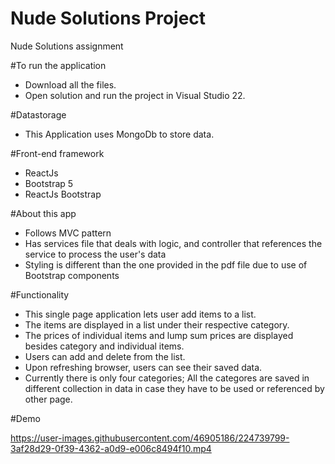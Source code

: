 # Nude Solutions Project

Nude Solutions assignment

#To run the application
- Download all the files.
- Open solution and run the project in Visual Studio 22.

#Datastorage
- This Application uses MongoDb to store data.

#Front-end framework
- ReactJs
- Bootstrap 5
- ReactJs Bootstrap

#About this app
- Follows MVC pattern
- Has services file that deals with logic, and controller that references the service to process the user's data
- Styling is different than the one provided in the pdf file due to use of Bootstrap components

#Functionality
- This single page application lets user add items to a list.
- The items are displayed in a list under their respective category.
- The prices of individual items and lump sum prices are displayed besides category and individual items.
- Users can add and delete from the list.
- Upon refreshing browser, users can see their saved data. 
- Currently there is only four categories; All the categores are saved in different collection in data in case they have to be used or referenced by other page. 


#Demo



https://user-images.githubusercontent.com/46905186/224739799-3af28d29-0f39-4362-a0d9-e006c8494f10.mp4

